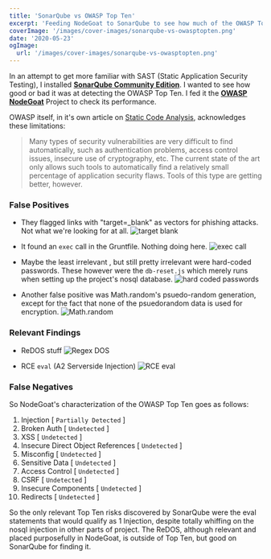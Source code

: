 ```yaml
---
title: 'SonarQube vs OWASP Top Ten'
excerpt: 'Feeding NodeGoat to SonarQube to see how much of the OWASP Top Ten is caught in this Static analysis tool.'
coverImage: '/images/cover-images/sonarqube-vs-owasptopten.png'
date: '2020-05-23'
ogImage:
  url: '/images/cover-images/sonarqube-vs-owasptopten.png'
---
```

In an attempt to get more familiar with SAST (Static Application Security Testing), I installed **[SonarQube Community Edition](https://www.sonarqube.org/)**. I wanted to see how good or bad it was at detecting the OWASP Top Ten. I fed it the **[OWASP NodeGoat](https://github.com/OWASP/NodeGoat)** Project to check its performance.

OWASP itself, in it's own article on [Static Code Analysis](https://owasp.org/www-community/controls/Static_Code_Analysis), acknowledges these limitations:

>Many types of security vulnerabilities are very difficult to find automatically, such as authentication problems, access control issues, insecure use of cryptography, etc. The current state of the art only allows such tools to automatically find a relatively small percentage of application security flaws. Tools of this type are getting better, however.

### False Positives
- They flagged links with "target=_blank" as vectors for phishing attacks. Not what we're looking for at all.
![target blank](/images/sonarqube-vs-owasptopten/target-blank.png)

- It found an `exec` call in the Gruntfile. Nothing doing here. 
![exec call](/images/sonarqube-vs-owasptopten/exec.png)

- Maybe the least irrelevant , but still pretty irrelevant  were hard-coded passwords. These however were the `db-reset.js` which merely runs when setting up the project's nosql database.
![hard coded passwords](/images/sonarqube-vs-owasptopten/hard-coded.png)

- Another false positive was Math.random's psuedo-random generation, except for the fact that none of the psuedorandom data is used for encryption.
![Math.random](/images/sonarqube-vs-owasptopten/psuedo-random.png)

### Relevant Findings
- ReDOS stuff
![Regex DOS](/images/sonarqube-vs-owasptopten/redos.png)

- RCE `eval` (A2 Serverside Injection)
![RCE eval](/images/sonarqube-vs-owasptopten/rce-eval.png)

### False Negatives
So NodeGoat's characterization of the OWASP Top Ten goes as follows:

1. Injection [ `Partially Detected` ]
2. Broken Auth [ `Undetected` ]
3. XSS [ `Undetected` ]
4. Insecure Direct Object References [ `Undetected` ]
5. Misconfig [ `Undetected` ]
6. Sensitive Data [ `Undetected` ]
7. Access Control [ `Undetected` ]
8. CSRF [ `Undetected` ]
9. Insecure Components [ `Undetected` ]
10. Redirects [ `Undetected` ]

So the only relevant Top Ten risks discovered by SonarQube were the eval statements that would qualify as 1 Injection, despite totally whiffing on the nosql injection in other parts of project. The ReDOS, although relevant and placed purposefully in NodeGoat, is outside of Top Ten, but good on SonarQube for finding it.
